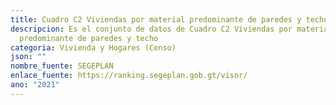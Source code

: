 ```yaml
---
title: Cuadro C2 Viviendas por material predominante de paredes y techo
descripcion: Es el conjunto de datos de Cuadro C2 Viviendas por material
  predominante de paredes y techo
categoria: Vivienda y Hogares (Censo)
json: ""
nombre_fuente: SEGEPLAN
enlace_fuente: https://ranking.segeplan.gob.gt/visor/
ano: "2021"
---
```

